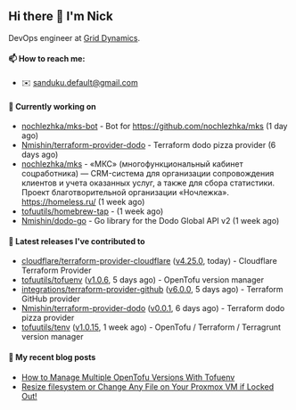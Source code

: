 ## Hi there 👋 I'm Nick

DevOps engineer at [Grid Dynamics](https://www.griddynamics.com/).

#### 📫 How to reach me:

- ✉️ sanduku.default@gmail.com

#### 👷 Currently working on


- [nochlezhka/mks-bot](https://github.com/nochlezhka/mks-bot) - Bot for https://github.com/nochlezhka/mks (1 day ago)
- [Nmishin/terraform-provider-dodo](https://github.com/Nmishin/terraform-provider-dodo) - Terraform dodo pizza provider (6 days ago)
- [nochlezhka/mks](https://github.com/nochlezhka/mks) - «МКС» (многофункциональный кабинет соцработника) — CRM-система для организации сопровождения клиентов и учета оказанных услуг, а также для сбора статистики. Проект благотворительной организации «Ночлежка». https://homeless.ru/ (1 week ago)
- [tofuutils/homebrew-tap](https://github.com/tofuutils/homebrew-tap) -  (1 week ago)
- [Nmishin/dodo-go](https://github.com/Nmishin/dodo-go) - Go library for the Dodo Global API v2 (1 week ago)

#### 🔭 Latest releases I've contributed to

- [cloudflare/terraform-provider-cloudflare](https://github.com/cloudflare/terraform-provider-cloudflare) ([v4.25.0](https://github.com/cloudflare/terraform-provider-cloudflare/releases/tag/v4.25.0), today) - Cloudflare Terraform Provider
- [tofuutils/tofuenv](https://github.com/tofuutils/tofuenv) ([v1.0.6](https://github.com/tofuutils/tofuenv/releases/tag/v1.0.6), 5 days ago) - OpenTofu version manager
- [integrations/terraform-provider-github](https://github.com/integrations/terraform-provider-github) ([v6.0.0](https://github.com/integrations/terraform-provider-github/releases/tag/v6.0.0), 5 days ago) - Terraform GitHub provider
- [Nmishin/terraform-provider-dodo](https://github.com/Nmishin/terraform-provider-dodo) ([v0.0.1](https://github.com/Nmishin/terraform-provider-dodo/releases/tag/v0.0.1), 6 days ago) - Terraform dodo pizza provider
- [tofuutils/tenv](https://github.com/tofuutils/tenv) ([v1.0.15](https://github.com/tofuutils/tenv/releases/tag/v1.0.15), 1 week ago) - OpenTofu / Terraform / Terragrunt version manager

#### 📜 My recent blog posts
- [How to Manage Multiple OpenTofu Versions With Tofuenv](https://hackernoon.com/how-to-manage-multiple-opentofu-versions-with-tofuenv)
- [Resize filesystem or Change Any File on Your Proxmox VM if Locked Out!](https://hackernoon.com/resize-filesystem-or-change-any-file-on-your-proxmox-vm-if-locked-out)
